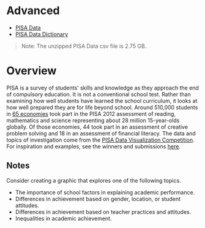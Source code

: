 # Advanced

* [PISA Data](https://www.google.com/url?q=https://s3.amazonaws.com/udacity-hosted-downloads/ud507/pisa2012.csv.zip&sa=D&ust=1494230992213000&usg=AFQjCNFMKDYspvLxUfmiBbsLyIYd22sb6Q)
* [PISA Data Dictionary](https://www.google.com/url?q=https://s3.amazonaws.com/udacity-hosted-downloads/ud507/pisadict2012.csv&sa=D&ust=1494230992214000&usg=AFQjCNGY6nr6JPhD1nPsI5ZRKmZyFcnvPQ)

> Note: The unzipped PISA Data csv file is 2.75 GB.

# Overview
PISA is a survey of students' skills and knowledge as they approach the end of compulsory education. It is not a conventional school test. Rather than examining how well students have learned the school curriculum, it looks at how well prepared they are for life beyond school.
Around 510,000 students in [65 economies](https://www.google.com/url?q=http://www.oecd.org/pisa/aboutpisa/pisa-2012-participants.htm&sa=D&ust=1494230992216000&usg=AFQjCNE6oIb8_dZm6mInMdjvXRFb1parDA) took part in the PISA 2012 assessment of reading, mathematics and science representing about 28 million 15-year-olds globally. Of those economies, 44 took part in an assessment of creative problem solving and 18 in an assessment of financial literacy.
The data and topics of investigation come from the [PISA Data Visualization Competition](https://www.google.com/url?q=http://www.oecd.org/pisa/pisaproducts/datavisualizationcontest.htm&sa=D&ust=1494230992218000&usg=AFQjCNGEzjaJvNZCRcMCqD6FoDTvOus-yw). For inspiration and examples, see the winners and submissions [here](https://www.google.com/url?q=http://mi2.mini.pw.edu.pl:8080/SmarterPoland/PISAcontest/&sa=D&ust=1494230992218000&usg=AFQjCNHDk_ov26InCZRb4AdTuOMt9LyI8w).

## Notes
Consider creating a graphic that explores one of the following topics.
* The importance of school factors in explaining academic performance.
* Differences in achievement based on gender, location, or student attitudes.
* Differences in achievement based on teacher practices and attitudes.
* Inequalities in academic achievement.